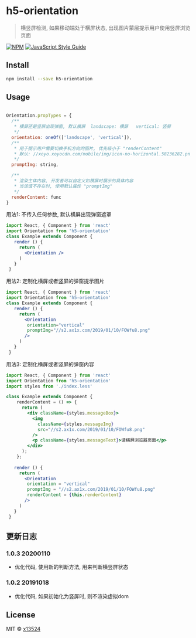 # h5-orientation

> 横竖屏检测, 如果移动端处于横屏状态, 出现图片蒙层提示用户使用竖屏浏览页面

[![NPM](https://img.shields.io/npm/v/h5-orientation.svg)](https://www.npmjs.com/package/h5-orientation) [![JavaScript Style Guide](https://img.shields.io/badge/code_style-standard-brightgreen.svg)](https://standardjs.com)

## Install

```bash
npm install --save h5-orientation
```

## Usage

```jsx

Orientation.propTypes = {
  /**
   * 横屏还是竖屏出现弹窗, 默认横屏  landscape: 横屏   vertical: 竖屏
   */
  orientation: oneOf(['landscape', 'vertical']),
  /**
   * 用于提示用户需要切换手机方向的图片, 优先级小于 "renderContent"
   * 默认: //xoyo.xoyocdn.com/mobile/img/icon-no-horizontal.58236282.png
   */
  promptImg: string,

  /**
   * 渲染主体内容, 开发者可以自定义如横屏时展示的具体内容
   * 当该值不存在时, 使用默认属性 "promptImg"
   */
  renderContent: func
}

```

用法1: 不传入任何参数, 默认横屏出现弹窗遮罩
```jsx
import React, { Component } from 'react'
import Orientation from 'h5-orientation'
class Example extends Component {
   render () {
     return (
       <Orientation />
     )
   }
 }

```

用法2: 定制化横屏或者竖屏的弹窗提示图片
```jsx
import React, { Component } from 'react'
import Orientation from 'h5-orientation'
class Example extends Component {
   render () {
     return (
       <Orientation 
        orientation="vertical"
        promptImg="//s2.ax1x.com/2019/01/10/FOWfu8.png" 
       />
     )
   }
 }

```

用法3: 定制化横屏或者竖屏的弹窗内容
```jsx
import React, { Component } from 'react'
import Orientation from 'h5-orientation'
import styles from './index.less'

class Example extends Component {
    renderContent = () => {
      return (
        <div className={styles.messageBox}>
          <img
            className={styles.messageImg}
            src="//s2.ax1x.com/2019/01/10/FOWfu8.png"
          />
          <p className={styles.messageText}>请横屏浏览器页面</p>
        </div>
      );
    };
    
   render () {
     return (
       <Orientation 
        orientation = "vertical"
        promptImg = "//s2.ax1x.com/2019/01/10/FOWfu8.png" 
        renderContent = {this.renderContent}
       />
     )
   }
 }

```

## 更新日志

### 1.0.3 20200110
* 优化代码, 使用新的判断方法, 用来判断横竖屏状态

### 1.0.2 20191018
* 优化代码, 如果初始化为竖屏时, 则不渲染虚拟dom

## License

MIT © [x13524](https://github.com/x13524)
